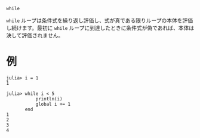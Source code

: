 ```
while
```

`while` ループは条件式を繰り返し評価し、式が真である限りループの本体を評価し続けます。最初に `while` ループに到達したときに条件式が偽であれば、本体は決して評価されません。

# 例

```jldoctest
julia> i = 1
1

julia> while i < 5
           println(i)
           global i += 1
       end
1
2
3
4
```

